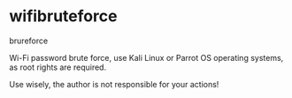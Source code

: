 # wifibruteforce
brureforce


Wi-Fi password brute force, use Kali Linux or Parrot OS operating systems, as root rights are required.



Use wisely, the author is not responsible for your actions!


